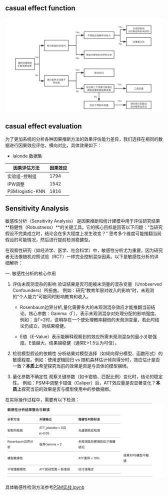## casual effect function

![alt text](image-1.png)

## casual effect evaluation
为了更加系统的分析各种因果推断方法的效果评估能力差异，我们选择在相同的数据进行因果效应评估，横向对比，具体效果如下：

- lalonde 数据集

|  因果评估方法     | 因果效应 |
| ----------- | ----------- |
| 实验组-控制组      | 1794       |
| IPW调整   | 1542        |
| PSM:logistic-KNN   | 1816        |







## Sensitivity Analysis
敏感性分析（Sensitivity Analysis） 是因果推断和统计建模中用于评估研究结果**稳健性（Robustness）**的关键工具。它的核心目标是回答以下问题：“当研究假设不完美成立时，结论会在多大程度上发生改变？” 思考多个维度可能推翻当前假设的可能情况，然后进行提前检测稳健型。

在观察性研究（如经济学、医学、社会科学）中，敏感性分析尤为重要，因为研究者无法像随机对照试验（RCT）一样完全控制混杂因素。以下是敏感性分析的详细解析：

一. 敏感性分析的核心作用
1. 评估未观测混杂的影响
验证结果是否可能被未测量的混杂变量（Unobserved Confounders）所扭曲。
例如：研究“教育年限对收入的影响”时，未观测的“个人能力”可能同时影响教育和收入。
    - Rosenbaum边界分析,量化需要多大的未观测混杂效应才能推翻当前结论。核心参数：Gamma（Γ），表示未观测混杂对处理分配的影响强度。例如：当Γ=2时，说明存在一个使处理概率翻倍的未观测变量，若此时结论仍成立，则结果稳健。
    
    - E值（E-Value）表示能解释观察到的效应所需未观测混杂的最小关联强度。E值越大，结果越稳健（通常E>1.5认为可信）。

2. 检验模型假设的依赖性
分析结果对模型选择（如倾向得分模型、函数形式）的敏感程度。例如：使用逻辑回归 vs 随机森林估计倾向得分时，效应估计是否一致？**本质上**希望探究当前的效果是否是与具体的模型捆绑。

3. 量化参数不确定性
观察关键参数（如卡钳值、匹配比例）变化时，结论的稳定性。
例如：PSM中调整卡钳值（Caliper）后，ATT效应量是否显著变化？**本质上**探究当前的效果是否与模型使用中的参数捆绑。


在实际操作过程中，需要有以下检测：
![alt text](image.png)

具体敏感性检测方法参考[PSM实战.ipynb](https://github.com/crazicoco/dsArsenal/blob/main/casual%20inference/Observation%20data/casual%20effect%20evaluation/PSM/PSM%E5%AE%9E%E6%88%98.ipynb)